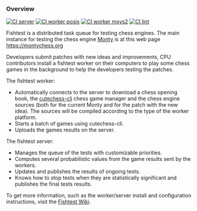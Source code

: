 ### Overview
[![CI server](https://github.com/official-monty/montytest/actions/workflows/server.yaml/badge.svg)](https://github.com/official-stockfish/montytest/actions/workflows/server.yaml) [![CI worker posix](https://github.com/official-monty/montytest/actions/workflows/worker_posix.yaml/badge.svg)](https://github.com/official-monty/montytest/actions/workflows/worker_posix.yaml) [![CI worker msys2](https://github.com/official-monty/montytest/actions/workflows/worker_msys2.yaml/badge.svg)](https://github.com/official-monty/montytest/actions/workflows/worker_msys2.yaml) [![CI lint](https://github.com/official-monty/montytest/actions/workflows/lint.yaml/badge.svg)](https://github.com/official-monty/montytest/actions/workflows/lint.yaml)

Fishtest is a distributed task queue for testing chess engines. The main instance
for testing the chess engine [Monty](https://github.com/official-monty/Monty) is at this web page https://montychess.org

Developers submit patches with new ideas and improvements, CPU contributors install a fishtest worker on their computers to play some chess games in the background to help the developers testing the patches.

The fishtest worker:
- Automatically connects to the server to download a chess opening book, the [cutechess-cli](https://github.com/cutechess/cutechess) chess game manager and the chess engine sources (both for the current Monty and for the patch with the new idea). The sources will be compiled according to the type of the worker platform.
- Starts a batch of games using cutechess-cli.
- Uploads the games results on the server.

The fishtest server:
- Manages the queue of the tests with customizable priorities.
- Computes several probabilistic values from the game results sent by the workers.
- Updates and publishes the results of ongoing tests.
- Knows how to stop tests when they are statistically significant and publishes the final tests results.

To get more information, such as the worker/server install and configuration instructions, visit the [Fishtest Wiki](https://github.com/official-monty/montytest/wiki).
